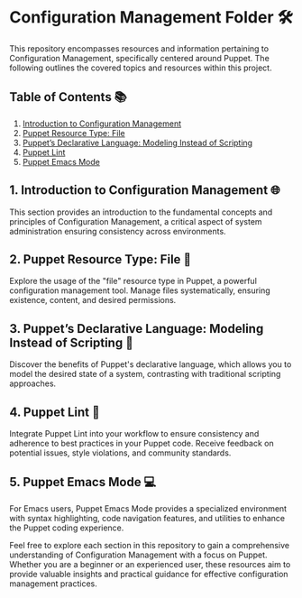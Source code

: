 # Configuration Management Folder 🛠️

This repository encompasses resources and information pertaining to Configuration Management, specifically centered around Puppet. The following outlines the covered topics and resources within this project.

## Table of Contents 📚

1. [Introduction to Configuration Management](#introduction-to-configuration-management)
2. [Puppet Resource Type: File](#puppet-resource-type-file)
3. [Puppet’s Declarative Language: Modeling Instead of Scripting](#puppets-declarative-language-modeling-instead-of-scripting)
4. [Puppet Lint](#puppet-lint)
5. [Puppet Emacs Mode](#puppet-emacs-mode)

## 1. Introduction to Configuration Management 🌐

This section provides an introduction to the fundamental concepts and principles of Configuration Management, a critical aspect of system administration ensuring consistency across environments.

## 2. Puppet Resource Type: File 📂

Explore the usage of the "file" resource type in Puppet, a powerful configuration management tool. Manage files systematically, ensuring existence, content, and desired permissions.

## 3. Puppet’s Declarative Language: Modeling Instead of Scripting 🧠

Discover the benefits of Puppet's declarative language, which allows you to model the desired state of a system, contrasting with traditional scripting approaches.

## 4. Puppet Lint 🚨

Integrate Puppet Lint into your workflow to ensure consistency and adherence to best practices in your Puppet code. Receive feedback on potential issues, style violations, and community standards.

## 5. Puppet Emacs Mode 💻

For Emacs users, Puppet Emacs Mode provides a specialized environment with syntax highlighting, code navigation features, and utilities to enhance the Puppet coding experience.

Feel free to explore each section in this repository to gain a comprehensive understanding of Configuration Management with a focus on Puppet. Whether you are a beginner or an experienced user, these resources aim to provide valuable insights and practical guidance for effective configuration management practices.
